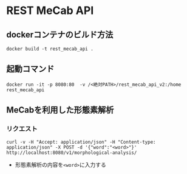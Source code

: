# REST MeCab API

## dockerコンテナのビルド方法

```
docker build -t rest_mecab_api .
```

## 起動コマンド

```
docker run -it -p 8080:80  -v /<絶対PATH>/rest_mecab_api_v2:/home rest_mecab_api
```

## MeCabを利用した形態素解析

### リクエスト

```
curl -v -H "Accept: application/json" -H "Content-type: application/json" -X POST -d '{"word":"<word>"}'  http://localhost:8080/v1/morphological-analysis/
```

- 形態素解析の内容を`<word>`に入力する